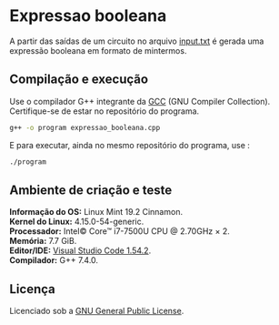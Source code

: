 # Expressao booleana

A partir das saídas de um circuito no arquivo [input.txt](./input.txt) é gerada uma expressão booleana em formato de mintermos.

## Compilação e execução

Use o compilador G++ integrante da [GCC](https://gcc.gnu.org/) (GNU Compiler Collection).
Certifique-se de estar no repositório do programa.

```bash
g++ -o program expressao_booleana.cpp
```
E para executar, ainda no mesmo repositório do programa, use :

```bash
./program
```

## Ambiente de criação e teste

**Informação do OS:** Linux Mint 19.2 Cinnamon.  
**Kernel do Linux:** 4.15.0-54-generic.  
**Processador:** Intel© Core™ i7-7500U CPU @ 2.70GHz × 2.  
**Memória:** 7.7 GiB.  
**Editor/IDE:** [Visual Studio Code 1.54.2](https://code.visualstudio.com/).                                     
**Compilador:** G++ 7.4.0.

## Licença

Licenciado sob a [GNU General Public License](./LICENSE).
